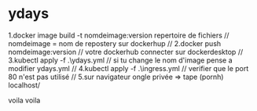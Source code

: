 # ydays
1.docker image build -t nomdeimage:version  repertoire de fichiers         // nomdeimage = nom de repostery sur dockerhup //
2.docker push nomdeimage:version   // votre dockerhub connecter sur dockerdesktop //
3.kubectl apply -f .\ydays.yml     // si tu change le nom d'image pense a modifier ydays.yml // 
4.kubectl apply -f .\ingress.yml   // verifier que le port 80 n'est pas utilisé //
5.sur navigateur ongle privée => tape (pornh) localhost/


voila voila 
